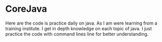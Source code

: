 # CoreJava
Here are the code is practice daily on java. As I am were learning from a training institute. I get in depth knowledge on each topic of java. I just practice the code with command lines line for better understanding.
